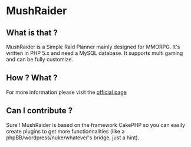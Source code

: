MushRaider
==========

## What is that ?
MushRaider is a Simple Raid Planner mainly designed for MMORPG. It's written in PHP 5.x and need a MySQL database.
It supports multi gaming and can be fully customize.

## How ? What ?
For more information please visit the [official page](http://st3ph.github.io/mushraider/)

## Can I contribute ?
Sure ! MushRaider is based on the framework CakePHP so you can easily create plugins to get more functionnalities (like a phpBB/wordpress/nuke/whatever's bridge, just a hint).
